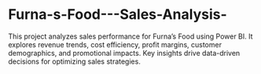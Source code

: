 # Furna-s-Food---Sales-Analysis-
This project analyzes sales performance for Furna’s Food using Power BI. It explores revenue trends, cost efficiency, profit margins, customer demographics, and promotional impacts. Key insights drive data-driven decisions for optimizing sales strategies.
